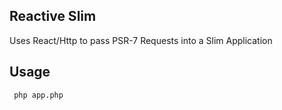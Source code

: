 ## Reactive Slim

Uses React/Http to pass PSR-7 Requests into a Slim Application

## Usage
` php app.php`

